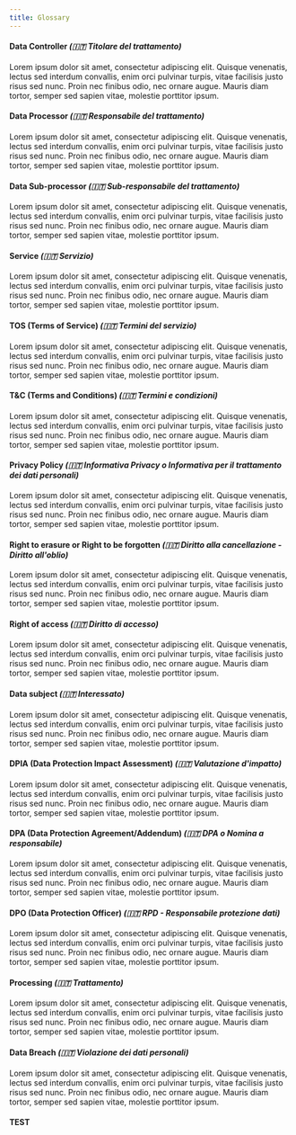 ```yaml
---
title: Glossary
---
```


#### Data Controller _(🇮🇹 Titolare del trattamento)_
Lorem ipsum dolor sit amet, consectetur adipiscing elit. Quisque venenatis, lectus sed interdum convallis, enim orci pulvinar turpis, vitae facilisis justo risus sed nunc. Proin nec finibus odio, nec ornare augue. Mauris diam tortor, semper sed sapien vitae, molestie porttitor ipsum.

#### Data Processor _(🇮🇹 Responsabile del trattamento)_
Lorem ipsum dolor sit amet, consectetur adipiscing elit. Quisque venenatis, lectus sed interdum convallis, enim orci pulvinar turpis, vitae facilisis justo risus sed nunc. Proin nec finibus odio, nec ornare augue. Mauris diam tortor, semper sed sapien vitae, molestie porttitor ipsum.

#### Data Sub-processor _(🇮🇹 Sub-responsabile del trattamento)_
Lorem ipsum dolor sit amet, consectetur adipiscing elit. Quisque venenatis, lectus sed interdum convallis, enim orci pulvinar turpis, vitae facilisis justo risus sed nunc. Proin nec finibus odio, nec ornare augue. Mauris diam tortor, semper sed sapien vitae, molestie porttitor ipsum.

#### Service _(🇮🇹 Servizio)_
Lorem ipsum dolor sit amet, consectetur adipiscing elit. Quisque venenatis, lectus sed interdum convallis, enim orci pulvinar turpis, vitae facilisis justo risus sed nunc. Proin nec finibus odio, nec ornare augue. Mauris diam tortor, semper sed sapien vitae, molestie porttitor ipsum.

#### TOS (Terms of Service) _(🇮🇹 Termini del servizio)_
Lorem ipsum dolor sit amet, consectetur adipiscing elit. Quisque venenatis, lectus sed interdum convallis, enim orci pulvinar turpis, vitae facilisis justo risus sed nunc. Proin nec finibus odio, nec ornare augue. Mauris diam tortor, semper sed sapien vitae, molestie porttitor ipsum.

#### T&C (Terms and Conditions) _(🇮🇹 Termini e condizioni)_
Lorem ipsum dolor sit amet, consectetur adipiscing elit. Quisque venenatis, lectus sed interdum convallis, enim orci pulvinar turpis, vitae facilisis justo risus sed nunc. Proin nec finibus odio, nec ornare augue. Mauris diam tortor, semper sed sapien vitae, molestie porttitor ipsum.

#### Privacy Policy _(🇮🇹 Informativa Privacy o Informativa per il trattamento dei dati personali)_
Lorem ipsum dolor sit amet, consectetur adipiscing elit. Quisque venenatis, lectus sed interdum convallis, enim orci pulvinar turpis, vitae facilisis justo risus sed nunc. Proin nec finibus odio, nec ornare augue. Mauris diam tortor, semper sed sapien vitae, molestie porttitor ipsum.

#### Right to erasure or Right to be forgotten _(🇮🇹 Diritto alla cancellazione - Diritto all'oblio)_
Lorem ipsum dolor sit amet, consectetur adipiscing elit. Quisque venenatis, lectus sed interdum convallis, enim orci pulvinar turpis, vitae facilisis justo risus sed nunc. Proin nec finibus odio, nec ornare augue. Mauris diam tortor, semper sed sapien vitae, molestie porttitor ipsum.

#### Right of access _(🇮🇹 Diritto di accesso)_
Lorem ipsum dolor sit amet, consectetur adipiscing elit. Quisque venenatis, lectus sed interdum convallis, enim orci pulvinar turpis, vitae facilisis justo risus sed nunc. Proin nec finibus odio, nec ornare augue. Mauris diam tortor, semper sed sapien vitae, molestie porttitor ipsum.

#### Data subject _(🇮🇹 Interessato)_
Lorem ipsum dolor sit amet, consectetur adipiscing elit. Quisque venenatis, lectus sed interdum convallis, enim orci pulvinar turpis, vitae facilisis justo risus sed nunc. Proin nec finibus odio, nec ornare augue. Mauris diam tortor, semper sed sapien vitae, molestie porttitor ipsum.

#### DPIA (Data Protection Impact Assessment) _(🇮🇹 Valutazione d'impatto)_
Lorem ipsum dolor sit amet, consectetur adipiscing elit. Quisque venenatis, lectus sed interdum convallis, enim orci pulvinar turpis, vitae facilisis justo risus sed nunc. Proin nec finibus odio, nec ornare augue. Mauris diam tortor, semper sed sapien vitae, molestie porttitor ipsum.

#### DPA (Data Protection Agreement/Addendum) _(🇮🇹 DPA o Nomina a responsabile)_
Lorem ipsum dolor sit amet, consectetur adipiscing elit. Quisque venenatis, lectus sed interdum convallis, enim orci pulvinar turpis, vitae facilisis justo risus sed nunc. Proin nec finibus odio, nec ornare augue. Mauris diam tortor, semper sed sapien vitae, molestie porttitor ipsum.

#### DPO (Data Protection Officer) _(🇮🇹 RPD - Responsabile protezione dati)_
Lorem ipsum dolor sit amet, consectetur adipiscing elit. Quisque venenatis, lectus sed interdum convallis, enim orci pulvinar turpis, vitae facilisis justo risus sed nunc. Proin nec finibus odio, nec ornare augue. Mauris diam tortor, semper sed sapien vitae, molestie porttitor ipsum.

#### Processing _(🇮🇹 Trattamento)_
Lorem ipsum dolor sit amet, consectetur adipiscing elit. Quisque venenatis, lectus sed interdum convallis, enim orci pulvinar turpis, vitae facilisis justo risus sed nunc. Proin nec finibus odio, nec ornare augue. Mauris diam tortor, semper sed sapien vitae, molestie porttitor ipsum.

#### Data Breach _(🇮🇹 Violazione dei dati personali)_
Lorem ipsum dolor sit amet, consectetur adipiscing elit. Quisque venenatis, lectus sed interdum convallis, enim orci pulvinar turpis, vitae facilisis justo risus sed nunc. Proin nec finibus odio, nec ornare augue. Mauris diam tortor, semper sed sapien vitae, molestie porttitor ipsum.

#### TEST
